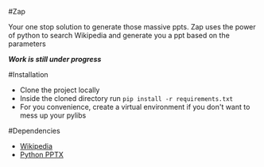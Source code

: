 #Zap

Your one stop solution to generate those massive ppts. Zap uses the power of python to search Wikipedia and generate you a ppt based on the parameters

***Work is still under progress***

#Installation
- Clone the project locally
- Inside the cloned directory run `pip install -r requirements.txt`
- For you convenience, create a virtual environment if you don't want to mess up your pylibs

#Dependencies
- [Wikipedia](https://github.com/goldsmith/Wikipedia)
- [Python PPTX](https://github.com/scanny/python-pptx)

